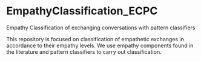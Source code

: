 # EmpathyClassification_ECPC

Empathy Classification of exchanging conversations with pattern classifiers 

This repository is focused on classification of empathetic exchanges in accordance to their empathy levels. We use empathy components found in the literature and pattern classifiers to carry out classification.

